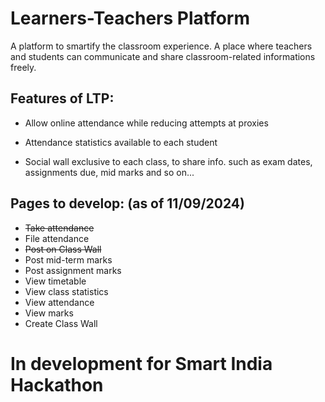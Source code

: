 # Learners-Teachers Platform

A platform to smartify the classroom experience. A place where
teachers and students can communicate and share classroom-related
informations freely.

## Features of LTP:
* Allow online attendance while reducing attempts at proxies
    
* Attendance statistics available to each student
    
* Social wall exclusive to each class, to share info. such as
exam dates, assignments due, mid marks and so on...

## Pages to develop: (as of 11/09/2024)
* ~~Take attendance~~
* File attendance
* ~~Post on Class Wall~~
* Post mid-term marks
* Post assignment marks
* View timetable
* View class statistics
* View attendance
* View marks
* Create Class Wall

# In development for Smart India Hackathon